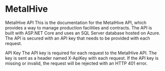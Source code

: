 # MetalHive
MetalHive API
This is the documentation for the MetalHive API, which provides a way to manage production facilities and contracts. The API is built with ASP.NET Core and uses an SQL Server database hosted on Azure. The API is secured with an API key that needs to be provided with each request.

API Key
The API key is required for each request to the MetalHive API. The key is sent as a header named X-ApiKey with each request. If the API key is missing or invalid, the request will be rejected with an HTTP 401 error.